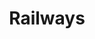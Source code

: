 ---
layout: source
title: Railways
attribution: Natural Earth
attribution-url: http://www.naturalearthdata.com/downloads/
id: ne_10m_railroads
source-url: mapbox://mappingfuture.s11exw29
layer: ne_10m_railroads
tags:
  - line
themes: transportation
line-color: '#7b01da'
line-width: 0.5
---